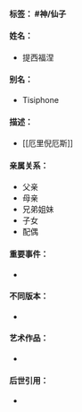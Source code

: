 #### 标签： #神/仙子
#### 姓名：
- 提西福涅
#### 别名：
- Tisiphone
#### 描述：
- [[厄里倪厄斯]]
#### 亲属关系：
- 父亲
- 母亲
- 兄弟姐妹
- 子女
- 配偶
#### 重要事件：
- 
#### 不同版本：
- 
#### 艺术作品：
- 
#### 后世引用：
- 